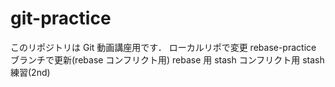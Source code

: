 # git-practice

このリポジトリは Git 動画講座用です．
ローカルリポで変更
rebase-practice ブランチで更新(rebase コンフリクト用)
rebase 用
stash コンフリクト用
stash 練習(2nd)
